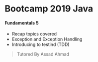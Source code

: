# Bootcamp 2019 Java

#### Fundamentals 5

* Recap topics covered
* Exception and Exception Handling
* Introducing to testind (TDD)

> Tutored By Assad Ahmad